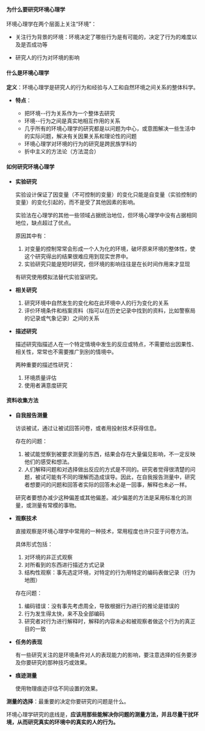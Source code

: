 #### 为什么要研究环境心理学

环境心理学在两个层面上关注“环境”：

- 关注行为背景的环境：环境决定了哪些行为是有可能的，决定了行为的难度以及是否成功等

- 研究人的行为对环境的影响

#### 什么是环境心理学

**定义**：环境心理学是研究人的行为和经验与人工和自然环境之间关系的整体科学。

- **特点**：

    - 把环境--行为关系作为一个整体去研究
    - 环境--行为之间是真实地相互作用的关系
    - 几乎所有的环境心理学的研究都是以问题为中心，或意图解决一些生活中的实际问题，解决有关因果关系和理论性的问题
    - 环境心理学对环境的行为的研究是跨民族学科的
    - 折中主义的方法论（方法混合）
    
#### 如何研究环境心理学

- **实验研究**

    实验设计保证了因变量（不可控制的变量）的变化只能是自变量（实验控制的变量）的变化引起的，而不是受了其他因素的影响。
    
    实验法在心理学的其他一些领域占据统治地位，但环境心理学中没有占据相同地位，缺点超过了优点。
    
    原因其中有：
    
    1. 对变量的控制常常会形成一个人为化的环境，破坏原来环境的整体性，使这个研究得出的结果很难应用到现实世界中。
    2. 实验研究只能是短时研究，但环境的影响往往是在长时间作用来才显现
    
    有研究使用模拟法替代实验室研究。
    
- **相关研究**

    1. 研究环境中自然发生的变化和在此环境中人的行为变化的关系
    2. 评价环境条件和档案资料（指可以在历史记录中找到的资料，比如警察局的记录或气象记录）之间的关系
    
- **描述研究**

    描述研究指描述人在一个特定情境中发生的反应或特点，不需要给出因果性、相关性，常常也不需要推广到别的情境中。
    
    两种重要的描述性研究：
    
    1. 环境质量评估
    2. 使用者满意度研究
    
#### 资料收集方法

- **自我报告测量**

    访谈被试，通过让被试回答问卷，或者用投射技术获得信息。
    
    存在的问题：
    
    1. 被试能觉察到被要求测量的东西，结果会存在大量偏见影响，不一定反映他们的感受和想法。
    2. 人们解释问题和对选择做出反应的方式是不同的。研究者觉得很清楚的问题，被试可能有不同的理解而造成误导。因此，在自我报告测量中，研究者想要问的问题和回答者实际的回答未必是一回事，解释也未必一样。
    
    研究者要想办减少这种偏差或其他偏差。减少偏差的方法是采用标准化的测量，或测量有常模的事物。
    
- **观察技术**

    直接观察是环境心理学中常用的一种技术，常用程度也许只亚于问卷方法。
    
    具体形式包括：
    
    1. 对环境的非正式观察
    2. 对所看到的东西进行描述方式记录
    3. 结构性观察：事先选定环境，对特定的行为用特定的编码表做记录（行为地图）
    
    存在问题：
    
    1. 编码错误：没有事先考虑周全，导致根据行为进行的推论是错误的
    2. 行为发生得太快，来不及全部编码
    3. 研究者对行为进行解释时，解释的内容未必和被观察者做这个行为的真正目的一致
    
- **任务的表现**

    有一些研究关注的是环境条件对人的表现能力的影响，要注意选择的任务要涉及你要研究的那种技巧或效果。
    
- **痕迹测量**
   
    使用物理痕迹评估不同设置的效果。 
    
**测量的选择**：最重要的决定你要研究的问题是什么。

环境心理学研究的底线是，**应该用那些能解决你问题的测量方法，并且尽量干扰环境，从而研究真实的环境中的真实的人的行为。**

